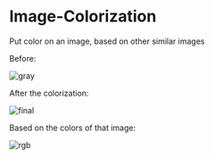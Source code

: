 # Image-Colorization
Put color on an image, based on other similar images

Before:

![gray](https://user-images.githubusercontent.com/32797979/151014274-8fddd376-2ad6-41aa-bafc-f4ba85256b56.jpg)

After the colorization:

![final](https://user-images.githubusercontent.com/32797979/151014336-4ba67e54-333d-4751-951f-f0e4995fbbe9.jpg)

Based on the colors of that image:

![rgb](https://user-images.githubusercontent.com/32797979/151014733-8ae9d75b-d86a-4f57-8c88-bd1818277d32.jpg)


